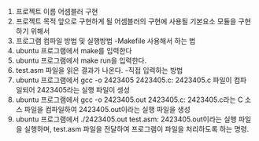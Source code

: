 1. 프로젝트 이름
어셈블러 구현
2. 프로젝트 목적
앞으로 구현하게 될 어셈블러의 구현에 사용될 기본요소 모듈을 구현하기 위해서
3. 프로그램 컴파일 방법 및 실행방법
-Makefile 사용해서 하는 법
1. ubuntu 프로그램에서 make를 입력한다
2. ubuntu 프로그램에서 make run을 입력한다.
3. test.asm 파일을 읽은 결과가 나온다.
-직접 입력하는 방법
1. ubuntu 프로그램에서 gcc -o 2423405 2423405.c: 2423405.c 파일이 컴파일되어 2423405라는 실행 파일이 생성
2. ubuntu 프로그램에서 gcc -o 2423405.out 2423405.c: 2423405.c라는 C 소스 파일을 컴파일하여 2423405.out이라는 실행 파일을 생성
3. ubuntu 프로그램에서 ./2423405.out test.asm: 2423405.out이라는 실행 파일을 실행하며, test.asm 파일을 전달하여 프로그램이 파일을 처리하도록 하는 명령.
